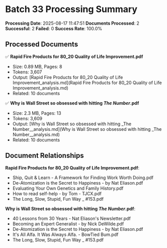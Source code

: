 # Batch 33 Processing Summary

**Processing Date**: 2025-08-17 11:47:51
**Documents Processed**: 2
**Successful**: 2
**Failed**: 0
**Success Rate**: 100.0%

## Processed Documents

✅ **Rapid Fire Products for 80_20 Quality of Life Improvement.pdf**
   - Size: 0.89 MB, Pages: 8
   - Tokens: 3,607
   - Output: [Rapid Fire Products for 80_20 Quality of Life Improvement_analysis.md](Rapid Fire Products for 80_20 Quality of Life Improvement_analysis.md)
   - Related: 10 documents

✅ **Why is Wall Street so obsessed with hitting _The Number_.pdf**
   - Size: 2.3 MB, Pages: 13
   - Tokens: 3,609
   - Output: [Why is Wall Street so obsessed with hitting _The Number__analysis.md](Why is Wall Street so obsessed with hitting _The Number__analysis.md)
   - Related: 10 documents

## Document Relationships

**Rapid Fire Products for 80_20 Quality of Life Improvement.pdf**:
  - Ship, Quit & Learn - A Framework for Finding Work Worth Doing.pdf
  - De-Atomization is the Secret to Happiness - by Nat Eliason.pdf
  - Evaluating Your Own Genetics and Family History.pdf
  - How to read self-help - by Tom - TJCX.pdf
  - The Long, Slow, Stupid, Fun Way _ #153.pdf

**Why is Wall Street so obsessed with hitting _The Number_.pdf**:
  - 40 Lessons from 30 Years - Nat Eliason's Newsletter.pdf
  - Becoming an Expert Generalist - by Nick DeWilde.pdf
  - De-Atomization is the Secret to Happiness - by Nat Eliason.pdf
  - It's All Alfa. It Was Always Alfa. - BowTied Bum.pdf
  - The Long, Slow, Stupid, Fun Way _ #153.pdf
